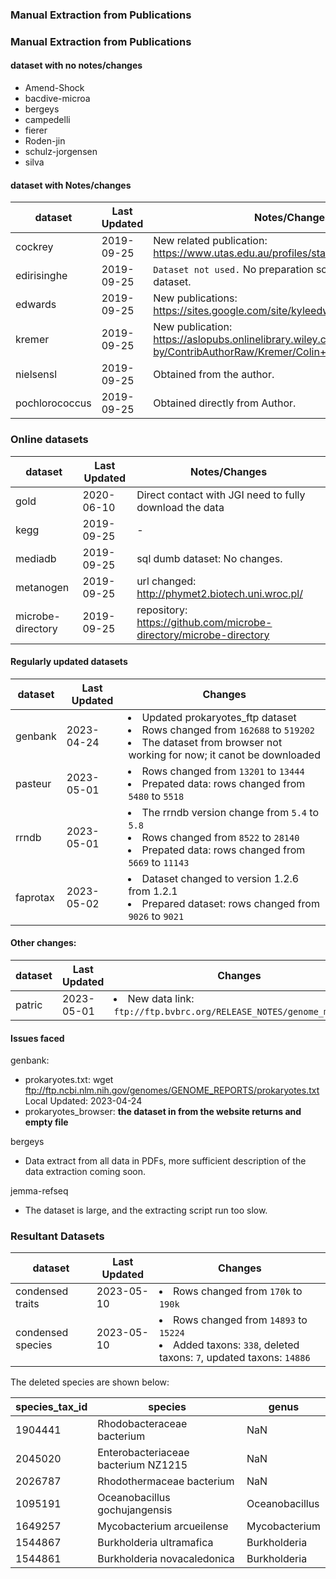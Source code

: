 ### Manual Extraction from Publications

### Manual Extraction from Publications

#### dataset with no notes/changes
- Amend-Shock
- bacdive-microa
- bergeys
- campedelli
- fierer
- Roden-jin
- schulz-jorgensen
- silva

#### dataset with Notes/changes
| dataset  | Last Updated | Notes/Changes
| ------------- | ------------- | ------------- |
| cockrey  | 2019-09-25 | New related publication: https://www.utas.edu.au/profiles/staff/tia/Ross-Corkrey
| edirisinghe  | 2019-09-25 | `Dataset not used.` No preparation script for preparing the dataset.
| edwards  | 2019-09-25 | New publications: https://sites.google.com/site/kyleedwardsresearch/resume
| kremer  | 2019-09-25 | New publication: https://aslopubs.onlinelibrary.wiley.com/authored-by/ContribAuthorRaw/Kremer/Colin+T.
| nielsensl  | 2019-09-25 | Obtained from the author.
| pochlorococcus | 2019-09-25 | Obtained directly from Author.


### Online datasets
| dataset  | Last Updated | Notes/Changes 
| ------------- | ------------- | ------------- |
| gold  | 2020-06-10 | Direct contact with JGI need to fully download the data
| kegg  | 2019-09-25 | - 
| mediadb  | 2019-09-25 | sql dumb dataset: No changes.
| metanogen  | 2019-09-25 | url changed: http://phymet2.biotech.uni.wroc.pl/
| microbe-directory  | 2019-09-25 | repository: https://github.com/microbe-directory/microbe-directory




#### Regularly updated datasets

| dataset  | Last Updated | Changes 
| ------------- | ------------- | ------------- |
| genbank  | 2023-04-24 | <li>Updated prokaryotes_ftp dataset</li><li>Rows changed from `162688` to `519202`</li><li>The dataset from browser not working for now; it canot be downloaded</li>
| pasteur  | 2023-05-01 | <li>Rows changed from `13201` to `13444`</li><li>Prepated data: rows changed from `5480` to `5518`</li>
| rrndb  | 2023-05-01 | <li>The rrndb version change from `5.4` to `5.8`</li><li>Rows changed from `8522` to `28140`</li><li>Prepated data: rows changed from `5669` to `11143`</li>
| faprotax  | 2023-05-02 | <li>Dataset changed to version 1.2.6 from 1.2.1</li><li>Prepared dataset: rows changed from `9026` to `9021`</li>

#### Other changes: 
| dataset  | Last Updated | Changes 
| ------------- | ------------- | ------------- |
| patric  | 2023-05-01 | <li>New data link: `ftp://ftp.bvbrc.org/RELEASE_NOTES/genome_metadata`</li>

#### Issues faced
genbank:
- prokaryotes.txt:  wget ftp://ftp.ncbi.nlm.nih.gov/genomes/GENOME_REPORTS/prokaryotes.txt Local Updated: 2023-04-24
- prokaryotes_browser: __the dataset in from the website returns and empty file__

bergeys
- Data extract from all data in PDFs, more sufficient description of the data extraction coming soon.

jemma-refseq
- The dataset is large, and the extracting script run too slow.

### Resultant Datasets
| dataset  | Last Updated | Changes 
| ------------- | ------------- | ------------- |
| condensed traits  | 2023-05-10 | <li>Rows changed from `170k` to `190k`</li>
| condensed species  | 2023-05-10 | <li>Rows changed from `14893` to `15224`</li><li>Added taxons: `338`, deleted taxons: `7`, updated taxons: `14886` </li>

The deleted species are shown below:

| species_tax_id	| species	| genus
| ------------- | ------------- | ------------- |
| 1904441	| Rhodobacteraceae bacterium	| NaN
| 2045020	| Enterobacteriaceae bacterium NZ1215	| NaN
| 2026787	| Rhodothermaceae bacterium	| NaN
| 1095191	| Oceanobacillus gochujangensis	| Oceanobacillus
| 1649257	| Mycobacterium arcueilense	| Mycobacterium
| 1544867	| Burkholderia ultramafica	| Burkholderia
| 1544861	| Burkholderia novacaledonica	| Burkholderia

